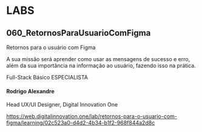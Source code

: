 # LABS
## 060_RetornosParaUsuarioComFigma

Retornos para o usuário com Figma

A sua missão será aprender como usar as mensagens de sucesso e erro, além da sua importância na informação ao usuário, fazendo isso na prática.

Full-Stack Básico
ESPECIALISTA
#### Rodrigo Alexandre
Head UX/UI Designer, Digital Innovation One

https://web.digitalinnovation.one/lab/retornos-para-o-usuario-com-figma/learning/02c523a0-d4d2-4b34-b1f2-968f844a2d8c
